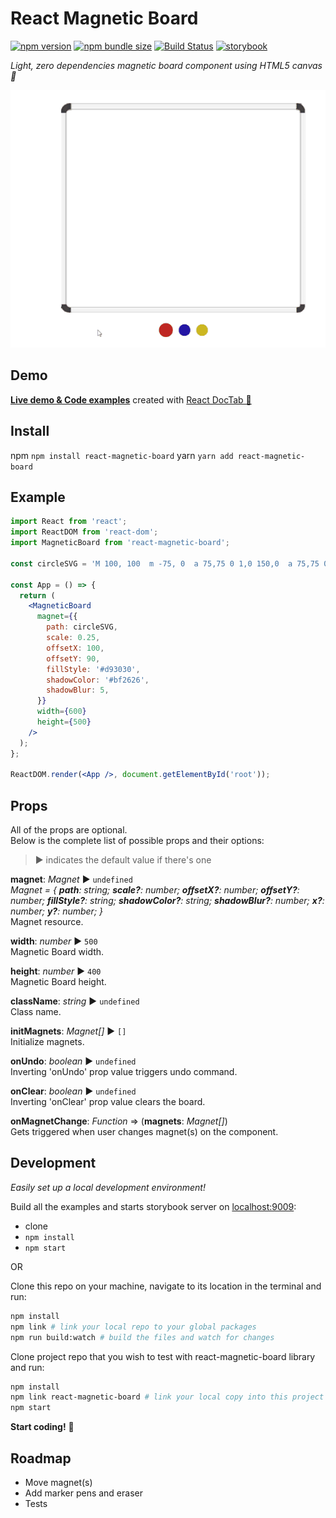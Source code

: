 # React Magnetic Board

[![npm version][npm-badge]][npm-url]
[![npm bundle size][size-badge]][npm-url]
[![Build Status][build-badge]][build-url]
[![storybook][storybook-badge]][storybook-url]

_Light, zero dependencies magnetic board component using HTML5 canvas 🧲_

![](demo.gif)

## Demo

**[Live demo & Code examples](https://mkosir.github.io/react-magnetic-board)** created with [React DocTab 📑](https://github.com/mkosir/react-doc-tab)

## Install

npm `npm install react-magnetic-board`
yarn `yarn add react-magnetic-board`

## Example

```jsx
import React from 'react';
import ReactDOM from 'react-dom';
import MagneticBoard from 'react-magnetic-board';

const circleSVG = 'M 100, 100  m -75, 0  a 75,75 0 1,0 150,0  a 75,75 0 1,0 -150,0';

const App = () => {
  return (
    <MagneticBoard
      magnet={{
        path: circleSVG,
        scale: 0.25,
        offsetX: 100,
        offsetY: 90,
        fillStyle: '#d93030',
        shadowColor: '#bf2626',
        shadowBlur: 5,
      }}
      width={600}
      height={500}
    />
  );
};

ReactDOM.render(<App />, document.getElementById('root'));
```

## Props

All of the props are optional.  
Below is the complete list of possible props and their options:

> ▶︎ indicates the default value if there's one

**magnet**: _Magnet_ ▶︎ `undefined`  
_Magnet = {
**path**: string;
**scale?**: number;
**offsetX?**: number;
**offsetY?**: number;
**fillStyle?**: string;
**shadowColor?**: string;
**shadowBlur?**: number;
**x?**: number;
**y?**: number;
}_  
Magnet resource.

**width**: _number_ ▶︎ `500`  
Magnetic Board width.

**height**: _number_ ▶︎ `400`  
Magnetic Board height.

**className**: _string_ ▶︎ `undefined`  
Class name.

**initMagnets**: _Magnet[]_ ▶︎ `[]`  
Initialize magnets.

**onUndo**: _boolean_ ▶︎ `undefined`  
Inverting 'onUndo' prop value triggers undo command.

**onClear**: _boolean_ ▶︎ `undefined`  
Inverting 'onClear' prop value clears the board.

**onMagnetChange**: _Function_ => (**magnets**: _Magnet[]_)  
Gets triggered when user changes magnet(s) on the component.

## Development

_Easily set up a local development environment!_

Build all the examples and starts storybook server on [localhost:9009](http://localhost:9009):

- clone
- `npm install`
- `npm start`

OR

Clone this repo on your machine, navigate to its location in the terminal and run:

```bash
npm install
npm link # link your local repo to your global packages
npm run build:watch # build the files and watch for changes
```

Clone project repo that you wish to test with react-magnetic-board library and run:

```bash
npm install
npm link react-magnetic-board # link your local copy into this project's node_modules
npm start
```

**Start coding!** 🎉

## Roadmap

- Move magnet(s)
- Add marker pens and eraser
- Tests

[npm-url]: https://www.npmjs.com/package/react-magnetic-board
[npm-badge]: https://img.shields.io/npm/v/react-magnetic-board.svg
[size-badge]: https://img.shields.io/bundlephobia/minzip/react-magnetic-board.svg
[build-badge]: https://travis-ci.com/mkosir/react-magnetic-board.svg
[build-url]: https://travis-ci.com/mkosir/react-magnetic-board
[storybook-badge]: https://cdn.jsdelivr.net/gh/storybookjs/brand@master/badge/badge-storybook.svg
[storybook-url]: https://github.com/storybookjs/storybook
